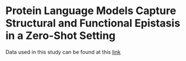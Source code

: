 # Protein Language Models Capture Structural and Functional Epistasis in a Zero-Shot Setting

Data used in this study can be found at this [link](https://drive.google.com/drive/folders/1P3x6xGwvQAecAfn79s7vDwCubmcCOuOZ?usp=sharing)
